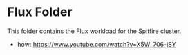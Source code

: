 # Flux Folder

This folder contains the Flux workload for the Spitfire cluster.

- how: <https://www.youtube.com/watch?v=X5W_706-jSY>
